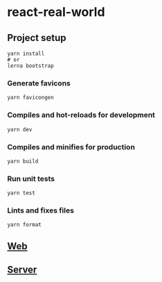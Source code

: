 # react-real-world

## Project setup
```
yarn install
# or
lerna bootstrap

```

### Generate favicons
```
yarn favicongen
```

### Compiles and hot-reloads for development


```
yarn dev
```

### Compiles and minifies for production
```
yarn build
```

### Run unit tests
```
yarn test
```

### Lints and fixes files
```
yarn format
```

## [Web](./packages/web/README.md)

## [Server](./packages/server/README.md)
